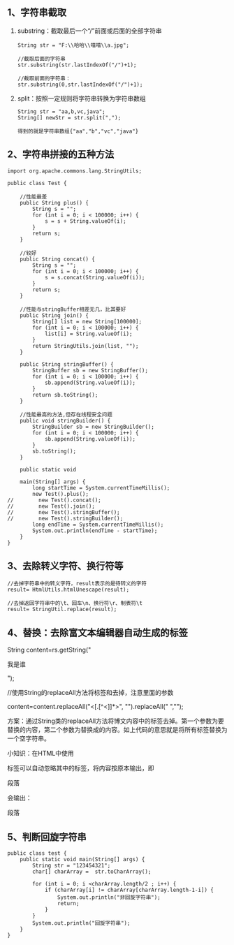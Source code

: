 ## 1、字符串截取

1. substring：截取最后一个“/”前面或后面的全部字符串

   ```
   String str = "F:\\哈哈\\嘻嘻\\a.jpg";
   
   //截取后面的字符串
   str.substring(str.lastIndexOf("/")+1);
   
   //截取前面的字符串：
   str.substring(0,str.lastIndexOf("/")+1);
   ```

2. split：按照一定规则将字符串转换为字符串数组

   ```
   String str = "aa,b,vc,java";
   String[] newStr = str.split(",");
   
   得到的就是字符串数组{"aa","b","vc","java"}
   ```

   



## 2、字符串拼接的五种方法

```
import org.apache.commons.lang.StringUtils;

public class Test {

    //性能最差
    public String plus() {
        String s = "";
        for (int i = 0; i < 100000; i++) {
            s = s + String.valueOf(i);
        }
        return s;
    }

    //较好
    public String concat() {
        String s = "";
        for (int i = 0; i < 100000; i++) {
            s = s.concat(String.valueOf(i));
        }
        return s;
    }

    //性能与stringBuffer相差无几，比其要好
    public String join() {
        String[] list = new String[100000];
        for (int i = 0; i < 100000; i++) {
            list[i] = String.valueOf(i);
        }
        return StringUtils.join(list, "");
    }

    public String stringBuffer() {
        StringBuffer sb = new StringBuffer();
        for (int i = 0; i < 100000; i++) {
            sb.append(String.valueOf(i));
        }
        return sb.toString();
    }

    //性能最高的方法,但存在线程安全问题
    public void stringBuilder() {
        StringBuilder sb = new StringBuilder();
        for (int i = 0; i < 100000; i++) {
            sb.append(String.valueOf(i));
        }
        sb.toString();
    }

    public static void

    main(String[] args) {
        long startTime = System.currentTimeMillis();
        new Test().plus();
//        new Test().concat();
//        new Test().join();
//        new Test().stringBuffer();
//        new Test().stringBuilder();
        long endTime = System.currentTimeMillis();
        System.out.println(endTime - startTime);
    }
}
```



## 3、去除转义字符、换行符等

```
//去掉字符串中的转义字符，result表示的是待转义的字符
result= HtmlUtils.htmlUnescape(result); 
        
//去掉返回字符串中的\t、回车\n、换行符\r、制表符\t
result= StringUtil.replace(result);
```



## 4、替换：去除富文本编辑器自动生成的标签

 

String content=rs.getString("<p>我是谁</p>");

//使用String的replaceAll方法将标签和去掉，注意里面的参数

content=content.replaceAll("<[.[^<]]*>", "").replaceAll(" ","");

 

方案：通过String类的replaceAll方法将博文内容中的标签去掉。第一个参数为要替换的内容，第二个参数为替换成的内容。如上代码的意思就是将所有标签替换为一个空字符串。

小知识：在HTML中使用<xmp></xmp>标签可以自动忽略其中的标签，将内容按原本输出，即<p>段落</p>会输出：<p>段落</p>



## 5、判断回旋字符串

```
public class test {
    public static void main(String[] args) {
        String str = "123454321";
        char[] charArray =  str.toCharArray();

        for (int i = 0; i <charArray.length/2 ; i++) {
            if (charArray[i] != charArray[charArray.length-1-i]) {
                System.out.println("非回旋字符串");
                return;
            }
        }
        System.out.println("回旋字符串");
    }
}
```















